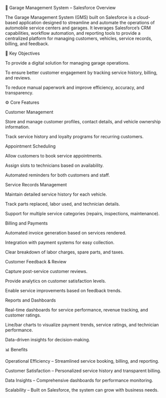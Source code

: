 🚗 Garage Management System – Salesforce Overview

The Garage Management System (GMS) built on Salesforce is a cloud-based application designed to streamline and automate the operations of automobile service centers and garages. It leverages Salesforce’s CRM capabilities, workflow automation, and reporting tools to provide a centralized platform for managing customers, vehicles, service records, billing, and feedback.

🔑 Key Objectives

To provide a digital solution for managing garage operations.

To ensure better customer engagement by tracking service history, billing, and reviews.

To reduce manual paperwork and improve efficiency, accuracy, and transparency.

⚙️ Core Features

Customer Management

Store and manage customer profiles, contact details, and vehicle ownership information.

Track service history and loyalty programs for recurring customers.

Appointment Scheduling

Allow customers to book service appointments.

Assign slots to technicians based on availability.

Automated reminders for both customers and staff.

Service Records Management

Maintain detailed service history for each vehicle.

Track parts replaced, labor used, and technician details.

Support for multiple service categories (repairs, inspections, maintenance).

Billing and Payments

Automated invoice generation based on services rendered.

Integration with payment systems for easy collection.

Clear breakdown of labor charges, spare parts, and taxes.

Customer Feedback & Review

Capture post-service customer reviews.

Provide analytics on customer satisfaction levels.

Enable service improvements based on feedback trends.

Reports and Dashboards

Real-time dashboards for service performance, revenue tracking, and customer ratings.

Line/bar charts to visualize payment trends, service ratings, and technician performance.

Data-driven insights for decision-making.

📊 Benefits

Operational Efficiency – Streamlined service booking, billing, and reporting.

Customer Satisfaction – Personalized service history and transparent billing.

Data Insights – Comprehensive dashboards for performance monitoring.

Scalability – Built on Salesforce, the system can grow with business needs.
